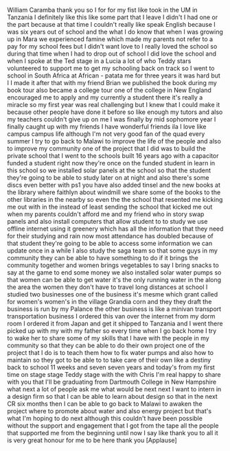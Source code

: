 
William Caramba
thank you
so I for for my fist like took in the UM
in Tanzania I definitely like this like
some part that I leave I didn&#39;t I had
one or the part because at that time I
couldn&#39;t really like speak English
because I was six years out of school
and the what I do know that when I was
growing up in Mara we experienced famine
which made my parents not refer to a pay
for my school fees but I didn&#39;t want
love to I really loved the school so
during that time when I had to drop out
of school I did love the school and when
I spoke at the Ted stage in a Lucia a
lot of who Teddy stars volunteered to
support me to get my schooling back on
track so I went to school in South
Africa at African - patata me for three
years it was hard but I I made it after
that with my friend Brian we published
the book during my book tour also became
a college tour one of the college in New
England encouraged me to apply and my
currently a student there it&#39;s really a
miracle so my first year was real
challenging but I knew that I could make
it because other people have done it
before
so like enough my tutors and also my
teachers couldn&#39;t give up on me I was
finally by mid sophomore year I finally
caught up with my friends I have
wonderful friends ila I love like campus
campus life although I&#39;m not very good
fan of the quad every summer I try to go
back to Malawi to improve the life of
the people and also to improve my
community one of the project that I did
was to build the private school that I
went to
the schools built 16 years ago with a
capacitor funded a student right now
they&#39;re once on the funded student in
learn in this school so we installed
solar panels at the school so that the
student they&#39;re going to be able to
study later on at night and also there&#39;s
some discs even better with ps1 you have
also added tinsel and the new books at
the library where faithlyn about
windmill we share some of the books to
the other libraries in the nearby so
even the the school that resented me
kicking me out with in the instead of
least sending the school that kicked me
out when my parents couldn&#39;t afford me
and my friend who in story swap panels
and also install computers that allow
student to to study we use offline
internet using it greenery which has all
the information that they need for their
studying and rain now most attendance
has doubled because of that student
they&#39;re going to be able to access some
information we can update once in a
while I also study the saga team so that
some guys in my community they can be
able to have something to do if it
brings the community together and women
brings vegetables to say I bring snacks
to say at the game to end some money we
also installed solar water pumps so that
women can be able to get water it&#39;s the
only running water in the along the area
the women they don&#39;t have to travel long
distances at school I studied two
businesses one of the business it&#39;s
mesme which grant called for women&#39;s
women&#39;s in the village Grandia corn and
they they draft the business is run by
my Palance the other business is like a
minivan transport transportation
business I ordered this van over the
internet from my dorm room I ordered it
from Japan and get it shipped to
Tanzania
and I went there
picked up with my with my father so
every time when I go back home I try to
wake her to share some of my skills that
I have with the people in my community
so that they can be able to do their own
project one of the project that I do is
to teach them how to fix water pumps and
also how to maintain so they got to be
able to to take care of their own like a
destiny back to school 11 weeks and
seven seven years and today&#39;s from my
first time on stage stage Teddy stage
with the with Chris I&#39;m real happy to
share with you that I&#39;ll be graduating
from Dartmouth College in New Hampshire
what next a lot of people ask me what
would be next next I want to intern in a
design firm so that I can be able to
learn about design so that in the next
CR six months then I can be able to go
back to Malawi to awaken the project
where to promote about water and also
energy project but that&#39;s what I&#39;m
hoping to do next
although this couldn&#39;t have been
possible without the support and
engagement that I got from the tape all
the people that supported me from the
beginning until now I say like thank you
to all it is very great honour for me to
be here thank you
[Applause]
